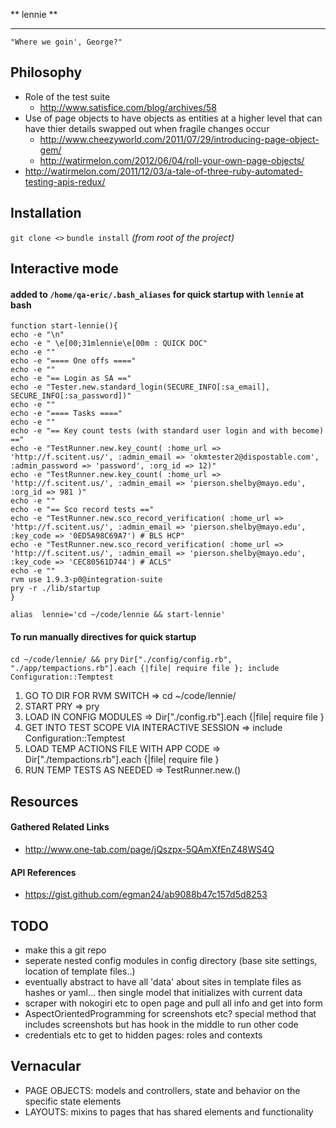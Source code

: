 ** lennie **
************

  ```"Where we goin', George?"```

## Philosophy
  * Role of the test suite
    * http://www.satisfice.com/blog/archives/58
  * Use of page objects to have objects as entities at a higher level that can have thier details swapped out when fragile changes occur
    * http://www.cheezyworld.com/2011/07/29/introducing-page-object-gem/
    * http://watirmelon.com/2012/06/04/roll-your-own-page-objects/
  * http://watirmelon.com/2011/12/03/a-tale-of-three-ruby-automated-testing-apis-redux/


## Installation
```git clone <>```
```bundle install``` *(from root of the project)*

## Interactive mode

#### added to `/home/qa-eric/.bash_aliases` for quick startup with ```lennie``` at bash

```
function start-lennie(){
echo -e "\n"
echo -e " \e[00;31mlennie\e[00m : QUICK DOC"
echo -e ""
echo -e "==== One offs ===="
echo -e ""
echo -e "== Login as SA =="
echo -e "Tester.new.standard_login(SECURE_INFO[:sa_email], SECURE_INFO[:sa_password])"
echo -e ""
echo -e "==== Tasks ===="
echo -e ""
echo -e "== Key count tests (with standard user login and with become) =="
echo -e "TestRunner.new.key_count( :home_url => 'http://f.scitent.us/', :admin_email => 'okmtester2@dispostable.com', :admin_password => 'password', :org_id => 12)"
echo -e "TestRunner.new.key_count( :home_url => 'http://f.scitent.us/', :admin_email => 'pierson.shelby@mayo.edu', :org_id => 981 )"
echo -e ""
echo -e "== Sco record tests =="
echo -e "TestRunner.new.sco_record_verification( :home_url => 'http://f.scitent.us/', :admin_email => 'pierson.shelby@mayo.edu', :key_code => '0ED5A98C69A7') # BLS HCP"
echo -e "TestRunner.new.sco_record_verification( :home_url => 'http://f.scitent.us/', :admin_email => 'pierson.shelby@mayo.edu', :key_code => 'CEC80561D744') # ACLS"
echo -e ""
rvm use 1.9.3-p0@integration-suite
pry -r ./lib/startup
}

alias  lennie='cd ~/code/lennie && start-lennie'
```

#### To run manually directives for quick startup

```cd ~/code/lennie/ && pry```
```Dir["./config/config.rb", "./app/tempactions.rb"].each {|file| require file }; include Configuration::Temptest```

1. GO TO DIR FOR RVM SWITCH                         => cd ~/code/lennie/
2. START PRY                                        => pry
3. LOAD IN CONFIG MODULES                           => Dir["./config.rb"].each {|file| require file }
4. GET INTO TEST SCOPE VIA INTERACTIVE SESSION      => include Configuration::Temptest
5. LOAD TEMP ACTIONS FILE WITH APP CODE             => Dir["./tempactions.rb"].each {|file| require file }
6. RUN TEMP TESTS AS NEEDED                         => TestRunner.new.<name of test>(<params>)

## Resources

#### Gathered Related Links
- http://www.one-tab.com/page/jQszpx-5QAmXfEnZ48WS4Q

#### API References
- https://gist.github.com/egman24/ab9088b47c157d5d8253


## TODO

- make this a git repo
- seperate nested config modules in config directory (base site settings, location of template files..)
- eventually abstract to have all 'data' about sites in template files as hashes or yaml... then single model that initializes with current data
- scraper with nokogiri etc to open page and pull all info and get into form
- AspectOrientedProgramming for screenshots etc? special method that includes screenshots but has hook in the middle to run other code
- credentials etc to get to hidden pages: roles and contexts

## Vernacular

* PAGE OBJECTS: models and controllers, state and behavior on the specific state elements
* LAYOUTS: mixins to pages that has shared elements and functionality